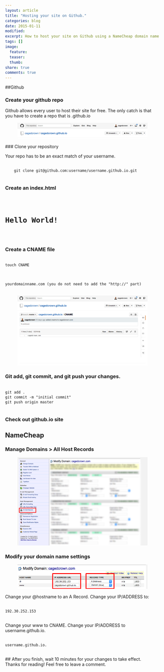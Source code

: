 ```yaml
---
layout: article
title: "Hosting your site on Github."
categories: blog
date: 2015-01-11
modified:
excerpt: How to host your site on Github using a NameCheap domain name.
tags: []
image:
  feature: 
  teaser: 
  thumb:
share: true
comments: true
---
```



##Github
### Create your github repo

Github allows every user to host their site for free. The only catch is that you have to create a repo that is <YourUsername>.github.io

<figure>
    <img src="../../images/github_io.png"></a>
</figure>
### Clone your repository

Your repo has to be an exact match of your username.
<pre>
    <code>
    git clone git@github.com:username/username.github.io.git
    </code>
</pre>

### Create an index.html
<pre>
    <code>
   <h1>Hello World!</h1>
    </code>
</pre>
### Create a CNAME file
<pre>
    <code>
touch CNAME
    </code>
</pre>
<pre>
    <code>
yourdomainname.com (you do not need to add the "http://" part)
    </code>
</pre>
<figure>
    <img src="../../images/cname.png"></a>
</figure>

### Git add, git commit, and git push your changes.
<pre>
    <code>
git add .
git commit -m "initial commit"
git push origin master
    </code>
</pre>
### Check out <yourUsername>github.io site

## NameCheap
### Manage Domains > All Host Records

<figure>
    <img src="../../images/all_host_records.png"></a>
</figure>

### Modify your domain name settings

<figure>
    <img src="../../images/manage_domain.png"></a>
</figure>
Change your @hostname to an A Record. Change your IP/ADDRESS to:
<pre>
    <code>
192.30.252.153
    </code>
</pre>
Change your www to CNAME. Change your IP/ADDRESS to username.github.io.
<pre>
    <code>
username.github.io.
    </code>
</pre>
## After you finish, wait 10 minutes for your changes to take effect.



<br>
Thanks for reading! 
Feel free to leave a comment.
